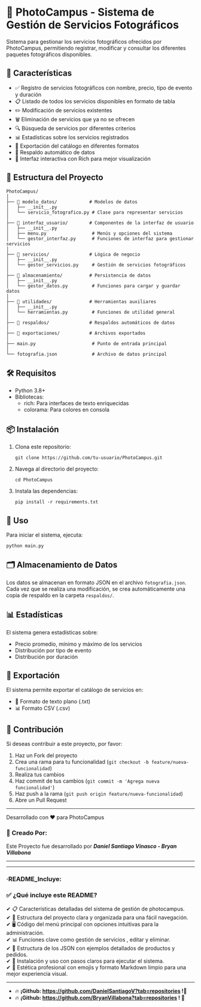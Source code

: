# 📸 PhotoCampus - Sistema de Gestión de Servicios Fotográficos

Sistema para gestionar los servicios fotográficos ofrecidos por PhotoCampus, permitiendo registrar, modificar y consultar los diferentes paquetes fotográficos disponibles.

## 🚀 Características

- ✅ Registro de servicios fotográficos con nombre, precio, tipo de evento y duración
- 📋 Listado de todos los servicios disponibles en formato de tabla
- ✏️ Modificación de servicios existentes
- 🗑️ Eliminación de servicios que ya no se ofrecen
- 🔍 Búsqueda de servicios por diferentes criterios
- 📊 Estadísticas sobre los servicios registrados
- 💾 Exportación del catálogo en diferentes formatos
- 🔄 Respaldo automático de datos
- 🎨 Interfaz interactiva con Rich para mejor visualización

## 📂 Estructura del Proyecto

```
PhotoCampus/
│
├── 📁 modelo_datos/            # Modelos de datos
│   ├── __init__.py
│   └── servicio_fotografico.py # Clase para representar servicios
│
├── 📁 interfaz_usuario/        # Componentes de la interfaz de usuario
│   ├── __init__.py
│   ├── menu.py                 # Menús y opciones del sistema
│   └── gestor_interfaz.py      # Funciones de interfaz para gestionar servicios
│
├── 📁 servicios/               # Lógica de negocio
│   ├── __init__.py
│   └── gestor_servicios.py     # Gestión de servicios fotográficos
│
├── 📁 almacenamiento/          # Persistencia de datos
│   ├── __init__.py
│   └── gestor_datos.py         # Funciones para cargar y guardar datos
│
├── 📁 utilidades/              # Herramientas auxiliares
│   ├── __init__.py
│   └── herramientas.py         # Funciones de utilidad general
│
├── 📁 respaldos/               # Respaldos automáticos de datos
│
├── 📁 exportaciones/           # Archivos exportados
│
├── main.py                     # Punto de entrada principal
│
└── fotografia.json             # Archivo de datos principal
```

## 🛠️ Requisitos

- Python 3.8+
- Bibliotecas:
  - rich: Para interfaces de texto enriquecidas
  - colorama: Para colores en consola

## 📦 Instalación

1. Clona este repositorio:
   ```
   git clone https://github.com/tu-usuario/PhotoCampus.git
   ```

2. Navega al directorio del proyecto:
   ```
   cd PhotoCampus
   ```

3. Instala las dependencias:
   ```
   pip install -r requirements.txt
   ```

## 🚀 Uso

Para iniciar el sistema, ejecuta:

```
python main.py
```

## 🗂️ Almacenamiento de Datos

Los datos se almacenan en formato JSON en el archivo `fotografia.json`. Cada vez que se realiza una modificación, se crea automáticamente una copia de respaldo en la carpeta `respaldos/`.

## 📊 Estadísticas

El sistema genera estadísticas sobre:
- Precio promedio, mínimo y máximo de los servicios
- Distribución por tipo de evento
- Distribución por duración

## 📄 Exportación

El sistema permite exportar el catálogo de servicios en:
- 📝 Formato de texto plano (.txt)
- 📊 Formato CSV (.csv)

## 🤝 Contribución

Si deseas contribuir a este proyecto, por favor:

1. Haz un Fork del proyecto
2. Crea una rama para tu funcionalidad (`git checkout -b feature/nueva-funcionalidad`)
3. Realiza tus cambios
4. Haz commit de tus cambios (`git commit -m 'Agrega nueva funcionalidad'`)
5. Haz push a la rama (`git push origin feature/nueva-funcionalidad`)
6. Abre un Pull Request


---

Desarrollado con ❤️ para PhotoCampus


### 📄 Creado Por:
Este Proyecto fue desarrollado por ***Daniel Santiago Vinasco - Bryan Villabona***

-------------------------------------------------------

---

### ·README_Incluye:
### ✅ ¿Qué incluye este README?
✔ 📋 Características detalladas del sistema de gestión de photocampus.  
✔ 📁 Estructura del proyecto clara y organizada para una fácil navegación.  
✔ 🖥️ Código del menú principal con opciones intuitivas para la administración.  
✔ 📊 Funciones clave como gestión de servicios , editar y eliminar.  
✔ 💾 Estructura de los JSON con ejemplos detallados de productos y pedidos.  
✔ 🚀 Instalación y uso con pasos claros para ejecutar el sistema.  
✔ 🎨 Estética profesional con emojis y formato Markdown limpio para una mejor experiencia visual.  


----------------------------------------------

- 🔥 **¡Github: https://github.com/DanielSantiagoV?tab=repositories !🚀**
- 🔥 **¡Github: https://github.com/BryanVillabona?tab=repositories ! 🚀**